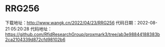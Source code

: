 # RRG256
下载地址：http://www.wangk.cn/2022/04/23/RRG256
代码日期：2022-08-21 05:20:28
代码地址：https://github.com/RfidResearchGroup/proxmark3/tree/ab3e98844188383b2ca2104339d872cfd98102b6
